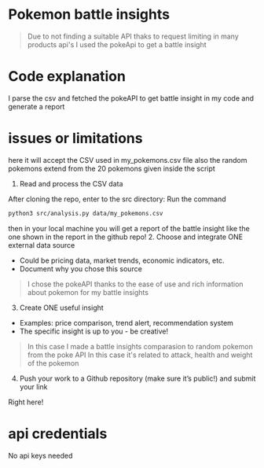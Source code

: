 # Pokemon battle insights

> Due to not finding a suitable API thaks to request limiting in many products api's I used the pokeApi to get a battle insight 

# Code explanation
I parse the csv and fetched the pokeAPI to get battle insight in my code and generate a report

# issues or limitations
here it will accept the CSV used in my_pokemons.csv file
also the random pokemons extend from the 20 pokemons given inside the script

1. Read and process the CSV data

After cloning the repo, enter to the src directory:
Run the command

```bash
python3 src/analysis.py data/my_pokemons.csv
```

then in your local machine you will get a report of the battle insight like the one shown in the report in the github repo!
2. Choose and integrate ONE external data source
 - Could be pricing data, market trends, economic indicators, etc.
 - Document why you chose this source

> I chose the pokeAPI thanks to the ease of use and rich information about pokemon for my battle insights

3. Create ONE useful insight
 - Examples: price comparison, trend alert, recommendation system
 - The specific insight is up to you - be creative!

> In this case I made a battle insights comparasion to random pokemon from the poke API
> In this case it's related to attack, health and weight of the pokemon

4. Push your work to a Github repository (make sure it’s public!) and submit your
link

Right here!

# api credentials
No api keys needed

